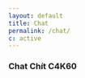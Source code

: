 ```yaml
---
layout: default
title: Chat
permalink: /chat/
c: active
---
```

<h3><i class="fas fa-comments"></i> Chat Chít C4K60</h3>
<div id="tlkio" data-channel="c4k60" data-theme="theme--minimal" style="width:100%;height:800px;"></div><script async src="https://tlk.io/embed.js" type="text/javascript"></script>